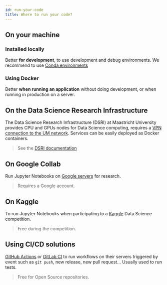 ```yaml
---
id: run-your-code
title: Where to run your code?
---
```


## On your machine

### Installed locally

Better **for development**, to use development and debug environments. We recommend to use [Conda environments](https://docs.conda.io/en/latest/)

### Using Docker

Better **when running an application** without doing development, or when running in production on a server.

## On the Data Science Research Infrastructure

The Data Science Research Infrastructure (DSRI) at Maastricht University provides CPU and GPUs nodes for Data Science computing, requires a [VPN connection to the UM network](https://vpn.maastrichtuniversity.nl/). Services can be easily deployed as Docker containers.

> See the [DSRI documentation](https://maastrichtu-ids.github.io/dsri-documentation)

## On Google Collab

Run Jupyter Notebooks on [Google servers](https://colab.research.google.com) for research. 

> Requires a Google account.

## On Kaggle

To run Jupyter Notebooks when participating to a [Kaggle](https://www.kaggle.com) Data Science competition.

> Free during the competition.

## Using CI/CD solutions

[GitHub Actions](https://github.com/features/actions) or [GitLab CI](https://docs.gitlab.com/ee/ci/) to run workflows on their servers triggered by event such as `git push`, new release, new pull request... Usually used to run tests.

> Free for Open Source repositories.
